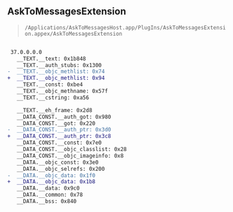 ## AskToMessagesExtension

> `/Applications/AskToMessagesHost.app/PlugIns/AskToMessagesExtension.appex/AskToMessagesExtension`

```diff

 37.0.0.0.0
   __TEXT.__text: 0x1b848
   __TEXT.__auth_stubs: 0x1300
-  __TEXT.__objc_methlist: 0x74
+  __TEXT.__objc_methlist: 0x94
   __TEXT.__const: 0xbe4
   __TEXT.__objc_methname: 0x57f
   __TEXT.__cstring: 0xa56

   __TEXT.__eh_frame: 0x2d8
   __DATA_CONST.__auth_got: 0x980
   __DATA_CONST.__got: 0x220
-  __DATA_CONST.__auth_ptr: 0x3d0
+  __DATA_CONST.__auth_ptr: 0x3c8
   __DATA_CONST.__const: 0x7e0
   __DATA_CONST.__objc_classlist: 0x28
   __DATA_CONST.__objc_imageinfo: 0x8
   __DATA.__objc_const: 0x3e0
   __DATA.__objc_selrefs: 0x200
-  __DATA.__objc_data: 0x1f0
+  __DATA.__objc_data: 0x1b8
   __DATA.__data: 0x9c0
   __DATA.__common: 0x78
   __DATA.__bss: 0x840

```
